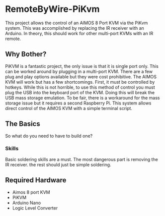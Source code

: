 # RemoteByWire-PiKvm
This project allows the control of an AIMOS 8 Port KVM via the PiKvm system. This was accomplished by replacing the IR receiver with an Arduino. In theory, this should work for other multi-port KVMs with an IR remote.

## Why Bother?
PiKVM is a fantastic project, the only issue is that it is single port only. This can be worked around by plugging in a multi-port KVM. There are a few plug and play options available but they were cost prohibitive. The AIMOS KVM will work but has a few shortcomings. First, it must be controlled by hotkeys. While this is not horrible, to use this method of control you must plug the USB into the keyboard port of the KVM. Doing this will break the USB mass storage emulation. To be fair, there is a workaround for the mass storage issue but it requires a second Raspberry Pi. This system allows direct control of the AIMOS KVM with a simple terminal script.

## The Basics
So what do you need to have to build one?

### Skills
Basic soldering skills are a must. The most dangerous part is removing the IR receiver. the rest should just be simple soldering.

## Required Hardware
 - Aimos 8 port KVM
 - PiKVM
 - Arduino Nano
 - Logic Level Converter